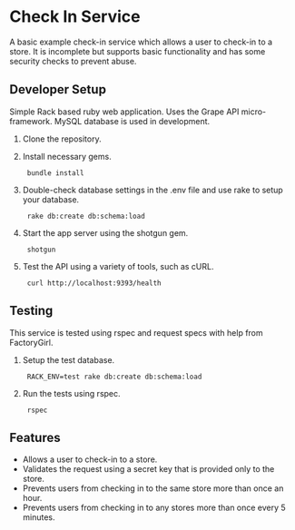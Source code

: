 # Check In Service

A basic example check-in service which allows a user to check-in to a store. It is incomplete but supports basic functionality and has some security checks to prevent abuse.

## Developer Setup
Simple Rack based ruby web application. Uses the Grape API micro-framework. MySQL database is used in development.

1. Clone the repository.
2. Install necessary gems.

        bundle install
3. Double-check database settings in the .env file and use rake to setup your database.

        rake db:create db:schema:load
4. Start the app server using the shotgun gem.

        shotgun
5. Test the API using a variety of tools, such as cURL.

        curl http://localhost:9393/health

## Testing
This service is tested using rspec and request specs with help from FactoryGirl.

1. Setup the test database.

        RACK_ENV=test rake db:create db:schema:load
2. Run the tests using rspec.

        rspec
       
## Features

- Allows a user to check-in to a store.
- Validates the request using a secret key that is provided only to the store.
- Prevents users from checking in to the same store more than once an hour.
- Prevents users from checking in to any stores more than once every 5 minutes.
